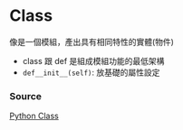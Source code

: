 # Class
  像是一個模組，產出具有相同特性的實體(物件)
  - class 跟 def 是組成模組功能的最低架構
  - `def__init__(self)`: 放基礎的屬性設定
  
 ### Source
[Python Class](https://medium.com/@weilihmen/%E9%97%9C%E6%96%BCpython%E7%9A%84%E9%A1%9E%E5%88%A5-class-%E5%9F%BA%E6%9C%AC%E7%AF%87-5468812c58f2)
